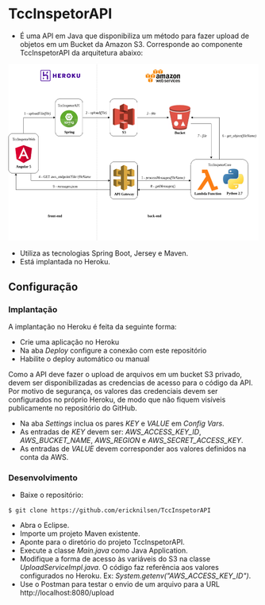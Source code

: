 # TccInspetorAPI

- É uma API em Java que disponibiliza um método para fazer upload de objetos em um Bucket da Amazon S3. Corresponde ao componente TccInspetorAPI da arquitetura abaixo:

![](https://github.com/ericknilsen/TccInspetorCore/blob/master/docs/Arquitetura_TccInspetor.png)


- Utiliza as tecnologias Spring Boot, Jersey e Maven.
- Está implantada no Heroku.



## Configuração

### Implantação

A implantação no Heroku é feita da seguinte forma:

- Crie uma aplicação no Heroku 
- Na aba _Deploy_ configure a conexão com este repositório
- Habilite o deploy automático ou manual

Como a API deve fazer o upload de arquivos em um bucket S3 privado, devem ser disponibilizadas as credencias de acesso para o código da API. Por motivo de segurança, os valores das credenciais devem ser configurados no próprio Heroku, de modo que não fiquem visíveis publicamente no repositório do GitHub.

- Na aba _Settings_ inclua os pares _KEY_ e _VALUE_ em _Config Vars_.
- As entradas de _KEY_ devem ser: _AWS_ACCESS_KEY_ID_, _AWS_BUCKET_NAME_, _AWS_REGION_ e _AWS_SECRET_ACCESS_KEY_.
- As entradas de _VALUE_ devem corresponder aos valores definidos na conta da AWS.


### Desenvolvimento

- Baixe o repositório:
```shell
$ git clone https://github.com/ericknilsen/TccInspetorAPI
```

- Abra o Eclipse.
- Importe um projeto Maven existente.
- Aponte para o diretório do projeto TccInspetorAPI.
- Execute a classe _Main.java_ como Java Application.
- Modifique a forma de acesso às variáveis do S3 na classe _UploadServiceImpl.java_. O código faz referência aos valores configurados no  Heroku. Ex: _System.getenv("AWS_ACCESS_KEY_ID")_.
- Use o Postman para testar o envio de um arquivo para a URL http://localhost:8080/upload




